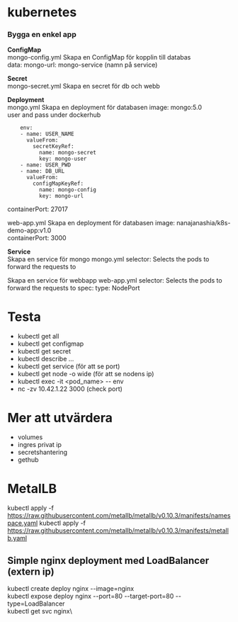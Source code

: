 # kubernetes
### Bygga en enkel app

**ConfigMap**\
mongo-config.yml Skapa en ConfigMap för kopplin till databas\
data: mongo-url: mongo-service (namn på service)

**Secret**\
mongo-secret.yml Skapa en secret för db och webb

**Deployment**\
mongo.yml Skapa en deployment för databasen
image: mongo:5.0\
user and pass under dockerhub

        env:
        - name: USER_NAME
          valueFrom:
            secretKeyRef:
              name: mongo-secret
              key: mongo-user
        - name: USER_PWD
        - name: DB_URL
          valueFrom:
            configMapKeyRef:
              name: mongo-config
              key: mongo-url

containerPort: 27017

web-app.yml Skapa en deployment för databasen
image: nanajanashia/k8s-demo-app:v1.0\
containerPort: 3000

**Service**\
Skapa en service för mongo
mongo.yml
selector: Selects the pods to forward the requests to

Skapa en service för webbapp
web-app.yml
selector: Selects the pods to forward the requests to
spec: type: NodePort


# Testa
* kubectl get all
* kubectl get configmap
* kubectl get secret
* kubectl describe ...
* kubectl get service (för att se port)
* kubectl get node -o wide (för att se nodens ip)
* kubectl exec -it <pod_name> -- env
* nc -zv 10.42.1.22 3000 (check port)

# Mer att utvärdera
* volumes
* ingres privat ip
* secretshantering
* gethub

# MetalLB
kubectl apply -f https://raw.githubusercontent.com/metallb/metallb/v0.10.3/manifests/namespace.yaml
kubectl apply -f https://raw.githubusercontent.com/metallb/metallb/v0.10.3/manifests/metallb.yaml

## Simple nginx deployment med LoadBalancer (extern ip)
kubectl create deploy nginx --image=nginx\
kubectl expose deploy nginx --port=80 --target-port=80 --type=LoadBalancer\
kubectl get svc nginx\

